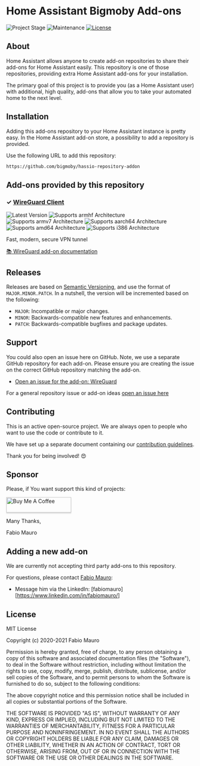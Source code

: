 # Home Assistant Bigmoby Add-ons

![Project Stage][project-stage-shield]
![Maintenance][maintenance-shield]
[![License][license-shield]](LICENSE.md)

## About

Home Assistant allows anyone to create add-on repositories to share their
add-ons for Home Assistant easily. This repository is one of those repositories,
providing extra Home Assistant add-ons for your installation.

The primary goal of this project is to provide you (as a Home Assistant user)
with additional, high quality, add-ons that allow you to take your automated
home to the next level.

## Installation

Adding this add-ons repository to your Home Assistant instance is pretty easy. In the
Home Assistant add-on store, a possibility to add a repository is provided.

Use the following URL to add this repository:

```txt
https://github.com/bigmoby/hassio-repository-addon
```

## Add-ons provided by this repository

### &#10003; [WireGuard Client][addon-wireguard-client]

![Latest Version][wireguard-client-version-shield]
![Supports armhf Architecture][wireguard-client-armhf-shield]
![Supports armv7 Architecture][wireguard-client-armv7-shield]
![Supports aarch64 Architecture][wireguard-client-aarch64-shield]
![Supports amd64 Architecture][wireguard-client-amd64-shield]
![Supports i386 Architecture][wireguard-client-i386-shield]

Fast, modern, secure VPN tunnel

[:books: WireGuard add-on documentation][addon-doc-wireguard-client]


## Releases

Releases are based on [Semantic Versioning][semver], and use the format
of ``MAJOR.MINOR.PATCH``. In a nutshell, the version will be incremented
based on the following:

- ``MAJOR``: Incompatible or major changes.
- ``MINOR``: Backwards-compatible new features and enhancements.
- ``PATCH``: Backwards-compatible bugfixes and package updates.

## Support

You could also open an issue here on GitHub. Note, we use a separate
GitHub repository for each add-on. Please ensure you are creating the issue
on the correct GitHub repository matching the add-on.

- [Open an issue for the add-on: WireGuard][wireguard-client-issue]

For a general repository issue or add-on ideas [open an issue here][issue]

## Contributing

This is an active open-source project. We are always open to people who want to
use the code or contribute to it.

We have set up a separate document containing our
[contribution guidelines](CONTRIBUTING.md).

Thank you for being involved! :heart_eyes:

## Sponsor

Please, if You want support this kind of projects:

<a href="https://www.buymeacoffee.com/bigmoby" target="_blank"><img src="https://www.buymeacoffee.com/assets/img/custom_images/orange_img.png" alt="Buy Me A Coffee" style="height: 41px !important;width: 174px !important;box-shadow: 0px 3px 2px 0px rgba(190, 190, 190, 0.5) !important;-webkit-box-shadow: 0px 3px 2px 0px rgba(190, 190, 190, 0.5) !important;" ></a>

Many Thanks,

Fabio Mauro

## Adding a new add-on

We are currently not accepting third party add-ons to this repository.

For questions, please contact [Fabio Mauro][bigmoby]:

- Message him via the LinkedIn: [fabiomauro][https://www.linkedin.com/in/fabiomauro/]

## License

MIT License

Copyright (c) 2020-2021 Fabio Mauro

Permission is hereby granted, free of charge, to any person obtaining a copy
of this software and associated documentation files (the "Software"), to deal
in the Software without restriction, including without limitation the rights
to use, copy, modify, merge, publish, distribute, sublicense, and/or sell
copies of the Software, and to permit persons to whom the Software is
furnished to do so, subject to the following conditions:

The above copyright notice and this permission notice shall be included in all
copies or substantial portions of the Software.

THE SOFTWARE IS PROVIDED "AS IS", WITHOUT WARRANTY OF ANY KIND, EXPRESS OR
IMPLIED, INCLUDING BUT NOT LIMITED TO THE WARRANTIES OF MERCHANTABILITY,
FITNESS FOR A PARTICULAR PURPOSE AND NONINFRINGEMENT. IN NO EVENT SHALL THE
AUTHORS OR COPYRIGHT HOLDERS BE LIABLE FOR ANY CLAIM, DAMAGES OR OTHER
LIABILITY, WHETHER IN AN ACTION OF CONTRACT, TORT OR OTHERWISE, ARISING FROM,
OUT OF OR IN CONNECTION WITH THE SOFTWARE OR THE USE OR OTHER DEALINGS IN THE
SOFTWARE.


[addon-wireguard-client]: https://github.com/bigmoby/addon-wireguard-client
[addon-doc-wireguard-client]: https://github.com/bigmoby/addon-wireguard-client/blob/main/README.md
[wireguard-client-issue]: https://github.com/bigmoby/addon-wireguard-client/issues
[wireguard-client-version-shield]: https://img.shields.io/github/v/release/bigmoby/addon-wireguard-client.svg
[wireguard-client-aarch64-shield]: https://img.shields.io/badge/aarch64-yes-green.svg
[wireguard-client-amd64-shield]: https://img.shields.io/badge/amd64-yes-green.svg
[wireguard-client-armhf-shield]: https://img.shields.io/badge/armhf-yes-green.svg
[wireguard-client-armv7-shield]: https://img.shields.io/badge/armv7-yes-green.svg
[wireguard-client-i386-shield]: https://img.shields.io/badge/i386-yes-green.svg

[awesome-shield]: https://img.shields.io/badge/awesome%3F-yes-brightgreen.svg
[awesome]: https://awesome-ha.com

[bigmoby]: https://github.com/bigmoby

[issue]: https://github.com/hassio-addons/repository/issues
[license-shield]: https://img.shields.io/github/license/hassio-addons/repository.svg
[maintenance-shield]: https://img.shields.io/maintenance/yes/2021.svg
[project-stage-shield]: https://img.shields.io/badge/project%20stage-production%20ready-brightgreen.svg

[semver]: http://semver.org/spec/v2.0.0.html